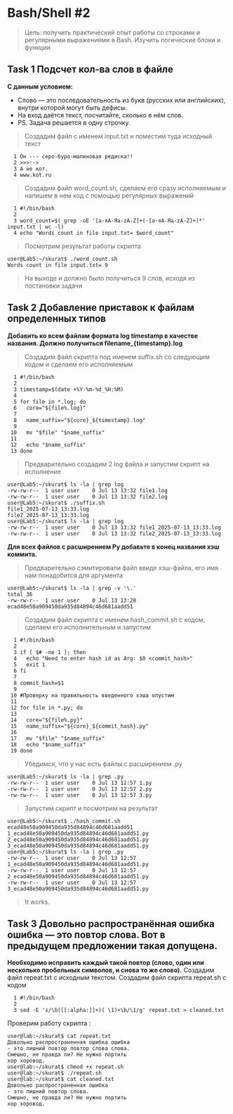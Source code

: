 # Bash/Shell #2

> Цель: получить практический опыт работы со строками и регулярными выражениями в Bash. Изучить логические блоки и функции

## Task 1 Подсчет кол-ва слов в файле

**С данным условием:**

- Слово — это последовательность из букв (русских или английских), внутри которой могут быть дефисы.
- На вход даётся текст, посчитайте, сколько в нём слов.
- PS. Задача решается в одну строчку.

> Создадим файл с именем input.txt и поместим туда исходный текст
```
  1 Он --- серо-буро-малиновая редиска!!
  2 >>>:->
  3 А не кот.
  4 www.kot.ru
```
> Создадим файл word_count.sh, сделаем его сразу исполняемым и напишем в нем код с помощью регулярных выражений
```
  1 #!/bin/bash
  2
  3 word_count=$( grep -oE '[а-яА-Яa-zA-Z]+(-[а-яА-Яa-zA-Z]+)*' input.txt | wc -l)
  4 echo "Words count in file input.txt= $word_count"
```
> Посмотрим результат работы скрипта
```
user@Lab5:~/skurat$ ./word_count.sh
Words count in file input.txt= 9
```
> На выходе и должно было получиться 9 слов, исходя из постановки задачи

## Task 2  Добавление приставок к файлам определенных типов
**Добавить ко всем файлам формата log timestamp в качестве названия.
Должно получиться filename_{timestamp}.log**
> Создадим файл скрипта под именем suffix.sh со следующим кодом и сделаем его исполняемым
```
  1 #!/bin/bash
  2
  3 timestamp=$(date +%Y-%m-%d_%H:%M)
  4
  5 for file in *.log; do
  6   core="${file%.log}"
  7
  8   name_suffix="${core}_${timestamp}.log"
  9
 10   mv "$file" "$name_suffix"
 11
 12   echo "$name_suffix"
 13 done
```
> Предварительно создадим  2 log файла и запустим скрипт на исполнение
```
user@Lab5:~/skurat$ ls -la | grep log
-rw-rw-r--  1 user user    0 Jul 13 13:32 file1.log
-rw-rw-r--  1 user user    0 Jul 13 13:32 file2.log
user@Lab5:~/skurat$ ./suffix.sh
file1_2025-07-13_13:33.log
file2_2025-07-13_13:33.log
user@Lab5:~/skurat$ ls -la | grep log
-rw-rw-r--  1 user user    0 Jul 13 13:32 file1_2025-07-13_13:33.log
-rw-rw-r--  1 user user    0 Jul 13 13:32 file2_2025-07-13_13:33.log
``` 
**Для всех файлов с расширением Py добавьте в конец названия хэш коммита.**
> Предварительно сэмитировали файл ввиде хэш-файла, его имя нам понадобится для аргумента
```
user@Lab5:~/skurat$ ls -la | grep -v '\.'
total 36
-rw-rw-r--  1 user user    0 Jul 13 13:28 ecad48e50a909450da935d84894c46d681aadd51
```
> Создадим файл скрипта с именем hash_commit.sh с кодом, сделаем его исполнительным и запустим
```
  1 #!/bin/bash
  2
  3 if [ $# -ne 1 ]; then
  4   echo "Need to enter hash id as Arg: $0 <commit_hash>"
  5   exit 1
  6 fi
  7
  8 commit_hash=$1
  9
 10 #Проверку на правильность введенного хэша опустим
 11
 12 for file in *.py; do
 13  
 14   core="${file%.py}"
 15   name_suffix="${core}_${commit_hash}.py"
 16
 17   mv "$file" "$name_suffix"
 18   echo "$name_suffix"
 19 done
```
> Убедимся, что у нас есть файлы с расширением .py
```
user@Lab5:~/skurat$ ls -la | grep .py
-rw-rw-r--  1 user user    0 Jul 13 12:57 1.py
-rw-rw-r--  1 user user    0 Jul 13 12:57 2.py
-rw-rw-r--  1 user user    0 Jul 13 12:57 3.py
```
> Запустим скрипт и посмотрим на результат
```
user@Lab5:~/skurat$ ./hash_commit.sh ecad48e50a909450da935d84894c46d681aadd51
1_ecad48e50a909450da935d84894c46d681aadd51.py
2_ecad48e50a909450da935d84894c46d681aadd51.py
3_ecad48e50a909450da935d84894c46d681aadd51.py
user@Lab5:~/skurat$ ls -la | grep .py
-rw-rw-r--  1 user user    0 Jul 13 12:57 1_ecad48e50a909450da935d84894c46d681aadd51.py
-rw-rw-r--  1 user user    0 Jul 13 12:57 2_ecad48e50a909450da935d84894c46d681aadd51.py
-rw-rw-r--  1 user user    0 Jul 13 12:57 3_ecad48e50a909450da935d84894c46d681aadd51.py
```
> It works.

## Task 3 Довольно распространённая ошибка ошибка — это повтор слова. Вот в предыдущем предложении такая допущена. 
**Необходимо исправить каждый такой повтор (слово, один или несколько пробельных символов, и снова то же слово).**
Создадим файл repeat.txt с исходным текстом.
Создадим файл скрипта repeat.sh с кодом
```
  1 #!/bin/bash
  2
  3 sed -E 's/\b([[:alpha:]]+)( \1)+\b/\1/g' repeat.txt > cleaned.txt
```
Проверим работу скрипта :
```
user@lab:~/skurat$ cat repeat.txt
Довольно распространенная ошибка ошибка
- это лишний повтор повтор слова слова.
Смешно, не правда ли? Не нужно портить
хор хоровод.
user@lab:~/skurat$ chmod +x repeat.sh
user@lab:~/skurat$ ./repeat.sh
user@lab:~/skurat$ cat cleaned.txt
Довольно распространенная ошибка
- это лишний повтор слова.
Смешно, не правда ли? Не нужно портить
хор хоровод.
```




